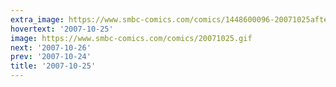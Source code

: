 ```yaml
---
extra_image: https://www.smbc-comics.com/comics/1448600096-20071025after.png
hovertext: '2007-10-25'
image: https://www.smbc-comics.com/comics/20071025.gif
next: '2007-10-26'
prev: '2007-10-24'
title: '2007-10-25'
---
```

